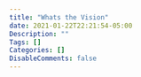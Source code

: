```yaml
---
title: "Whats the Vision"
date: 2021-01-22T22:21:54-05:00
Description: ""
Tags: []
Categories: []
DisableComments: false
---
```

